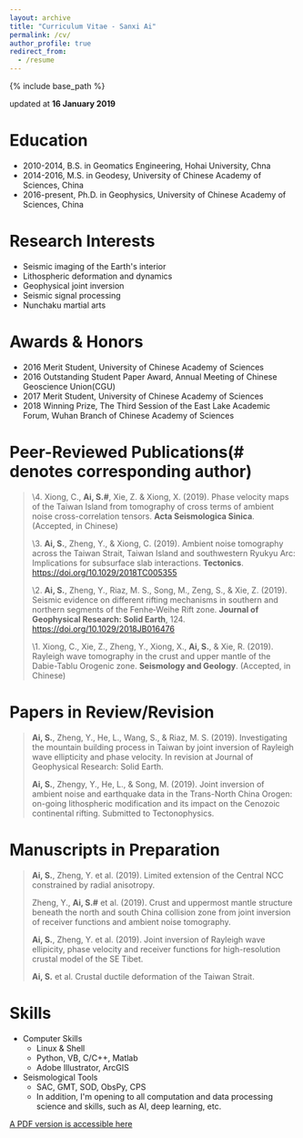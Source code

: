 ```yaml
---
layout: archive
title: "Curriculum Vitae - Sanxi Ai"
permalink: /cv/
author_profile: true
redirect_from:
  - /resume
---
```


{% include base_path %}

updated at **16 January 2019**



Education
=
* 2010-2014, B.S. in Geomatics Engineering, Hohai University, Chna
* 2014-2016, M.S. in Geodesy, University of Chinese Academy of Sciences, China
* 2016-present, Ph.D. in Geophysics, University of Chinese Academy of Sciences, China

Research Interests
=
* Seismic imaging of the Earth's interior
* Lithospheric deformation and dynamics
* Geophysical joint inversion
* Seismic signal processing
* Nunchaku martial arts

Awards & Honors 
=
* 2016  Merit Student, University of Chinese Academy of Sciences
* 2016  Outstanding Student Paper Award, Annual Meeting of Chinese Geoscience Union(CGU)
* 2017  Merit Student, University of Chinese Academy of Sciences
* 2018  Winning Prize, The Third Session of the East Lake Academic Forum, Wuhan Branch of Chinese Academy of Sciences

Peer-Reviewed Publications(# denotes corresponding author)
=
> \4. Xiong, C., **Ai, S.#**, Xie, Z. & Xiong, X. (2019). Phase velocity maps of the Taiwan Island from tomography of cross terms of ambient noise cross-correlation tensors. **Acta Seismologica Sinica**. (Accepted, in Chinese)
>
> \3. **Ai, S.**, Zheng, Y., & Xiong, C. (2019). Ambient noise tomography across the Taiwan Strait, Taiwan Island and southwestern Ryukyu Arc: Implications for subsurface slab interactions. **Tectonics**. https://doi.org/10.1029/2018TC005355
>
> \2. **Ai, S.**, Zheng, Y., Riaz, M. S., Song, M., Zeng, S., & Xie, Z. (2019). Seismic evidence on different rifting mechanisms in southern and northern segments of the Fenhe‐Weihe Rift zone. **Journal of Geophysical Research: Solid Earth**, 124. https://doi.org/10.1029/2018JB016476 
>
> \1. Xiong, C., Xie, Z., Zheng, Y., Xiong, X., **Ai, S.**, & Xie, R. (2019). Rayleigh wave tomography in the crust and upper mantle of the Dabie-Tablu Orogenic zone. **Seismology and Geology**. (Accepted, in Chinese)

Papers in Review/Revision
=
> **Ai, S.**, Zheng, Y., He, L., Wang, S., & Riaz, M. S. (2019). Investigating the mountain building process in Taiwan by joint inversion of Rayleigh wave ellipticity and phase velocity. In revision at Journal of Geophysical Research: Solid Earth.
>
> **Ai, S.**, Zhengy, Y., He, L., & Song, M. (2019). Joint inversion of ambient noise and earthquake data in the Trans-North China Orogen: on-going lithospheric modification and its impact on the Cenozoic continental rifting. Submitted to Tectonophysics.

Manuscripts in Preparation
=
> **Ai, S.**, Zheng, Y. et al. (2019). Limited extension of the Central NCC constrained by radial anisotropy.
>
> Zheng, Y., **Ai, S.#** et al. (2019). Crust and uppermost mantle structure beneath the north and south China collision zone from joint inversion of receiver functions and ambient noise tomography. 
>
> **Ai, S.**, Zheng, Y. et al. (2019). Joint inversion of Rayleigh wave ellipicity, phase velocity and receiver functions for high-resolution crustal model of the SE Tibet.
>
> **Ai, S.** et al. Crustal ductile deformation of the Taiwan Strait.
  
Skills
=
* Computer Skills
  - Linux & Shell
  - Python, VB, C/C++, Matlab
  - Adobe Illustrator, ArcGIS
* Seismological Tools
  - SAC, GMT, SOD, ObsPy, CPS
  - In addition, I'm opening to all computation and data processing science and skills, such as AI, deep learning, etc.
  
[A PDF version is accessible here](http://aisanxi.github.io/files/Sanxi.Ai-CV.pdf)
